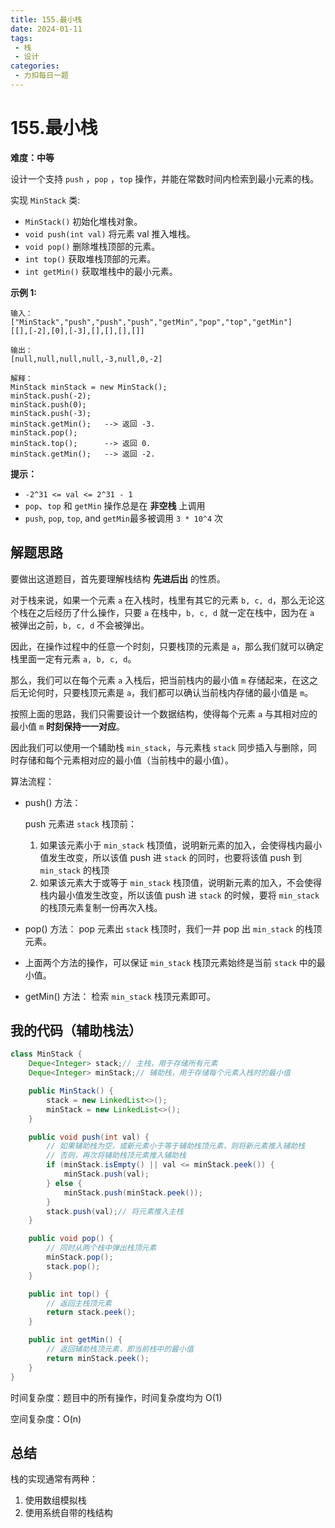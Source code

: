 ```yaml
---
title: 155.最小栈
date: 2024-01-11
tags: 
 - 栈
 - 设计
categories:
 - 力扣每日一题
---
```


# 155.最小栈

**难度：中等**

设计一个支持 `push` ，`pop` ，`top` 操作，并能在常数时间内检索到最小元素的栈。

实现 `MinStack` 类:

- `MinStack()` 初始化堆栈对象。
- `void push(int val)` 将元素 val 推入堆栈。
- `void pop()` 删除堆栈顶部的元素。
- `int top()` 获取堆栈顶部的元素。
- `int getMin()` 获取堆栈中的最小元素。

**示例 1:**

```
输入：
["MinStack","push","push","push","getMin","pop","top","getMin"]
[[],[-2],[0],[-3],[],[],[],[]]

输出：
[null,null,null,null,-3,null,0,-2]

解释：
MinStack minStack = new MinStack();
minStack.push(-2);
minStack.push(0);
minStack.push(-3);
minStack.getMin();   --> 返回 -3.
minStack.pop();
minStack.top();      --> 返回 0.
minStack.getMin();   --> 返回 -2.
```

**提示：**

- `-2^31 <= val <= 2^31 - 1`
- `pop`、`top` 和 `getMin` 操作总是在 **非空栈** 上调用
- `push`, `pop`, `top`, and `getMin`最多被调用 `3 * 10^4` 次

## 解题思路

要做出这道题目，首先要理解栈结构 **先进后出** 的性质。

对于栈来说，如果一个元素 `a` 在入栈时，栈里有其它的元素 `b, c, d`，那么无论这个栈在之后经历了什么操作，只要 `a` 在栈中，`b, c, d` 就一定在栈中，因为在 `a` 被弹出之前，`b, c, d` 不会被弹出。

因此，在操作过程中的任意一个时刻，只要栈顶的元素是 `a`，那么我们就可以确定栈里面一定有元素 `a, b, c, d`。

那么，我们可以在每个元素 `a` 入栈后，把当前栈内的最小值 `m` 存储起来，在这之后无论何时，只要栈顶元素是 `a`，我们都可以确认当前栈内存储的最小值是 `m`。

按照上面的思路，我们只需要设计一个数据结构，使得每个元素 `a` 与其相对应的最小值 `m` **时刻保持一一对应**。

因此我们可以使用一个辅助栈 `min_stack`，与元素栈 `stack` 同步插入与删除，同时存储和每个元素相对应的最小值（当前栈中的最小值）。

算法流程：

- push() 方法： 

  push 元素进 `stack` 栈顶前：

  1. 如果该元素小于 `min_stack` 栈顶值，说明新元素的加入，会使得栈内最小值发生改变，所以该值 push 进 `stack` 的同时，也要将该值 push 到 `min_stack` 的栈顶
  2. 如果该元素大于或等于 `min_stack` 栈顶值，说明新元素的加入，不会使得栈内最小值发生改变，所以该值 push 进 `stack` 的时候，要将 `min_stack` 的栈顶元素复制一份再次入栈。

- pop() 方法： pop 元素出 `stack` 栈顶时，我们一并 pop 出 `min_stack` 的栈顶元素。

- 上面两个方法的操作，可以保证 `min_stack` 栈顶元素始终是当前 `stack` 中的最小值。

- getMin() 方法： 检索 `min_stack` 栈顶元素即可。

## 我的代码（辅助栈法）

```java
class MinStack {
    Deque<Integer> stack;// 主栈，用于存储所有元素
    Deque<Integer> minStack;// 辅助栈，用于存储每个元素入栈时的最小值

    public MinStack() {
        stack = new LinkedList<>();
        minStack = new LinkedList<>();
    }

    public void push(int val) {
        // 如果辅助栈为空，或新元素小于等于辅助栈顶元素，则将新元素推入辅助栈
        // 否则，再次将辅助栈顶元素推入辅助栈
        if (minStack.isEmpty() || val <= minStack.peek()) {
            minStack.push(val);
        } else {
            minStack.push(minStack.peek());
        }
        stack.push(val);// 将元素推入主栈
    }

    public void pop() {
        // 同时从两个栈中弹出栈顶元素
        minStack.pop();
        stack.pop();
    }

    public int top() {
        // 返回主栈顶元素
        return stack.peek();
    }

    public int getMin() {
        // 返回辅助栈顶元素，即当前栈中的最小值
        return minStack.peek();
    }
}
```

时间复杂度：题目中的所有操作，时间复杂度均为 O(1)

空间复杂度：O(n)

## 总结

栈的实现通常有两种：

1. 使用数组模拟栈
2. 使用系统自带的栈结构

